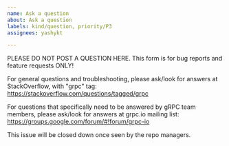 ```yaml
---
name: Ask a question
about: Ask a question
labels: kind/question, priority/P3
assignees: yashykt

---
```


PLEASE DO NOT POST A QUESTION HERE.
This form is for bug reports and feature requests ONLY!

For general questions and troubleshooting, please ask/look for answers at StackOverflow, with "grpc" tag: https://stackoverflow.com/questions/tagged/grpc

For questions that specifically need to be answered by gRPC team members, please ask/look for answers at grpc.io mailing list: https://groups.google.com/forum/#!forum/grpc-io

This issue will be closed down once seen by the repo managers.

